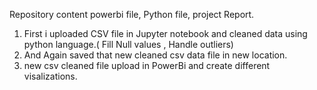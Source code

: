 Repository content powerbi file, Python file, project Report.

1. First i uploaded CSV file in Jupyter notebook and cleaned data using python language.( Fill Null values , Handle outliers)
2. And Again saved that new cleaned csv data file in new location.
3. new csv cleaned file upload in PowerBi and create different visalizations.
